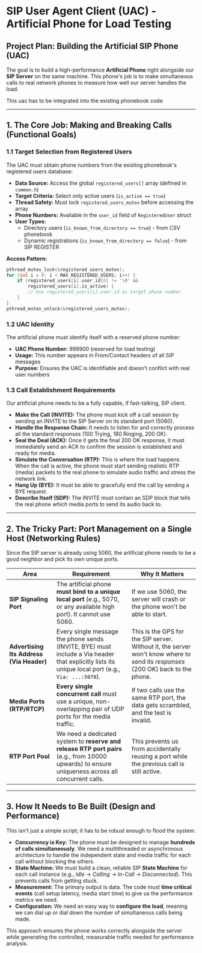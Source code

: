 # SIP User Agent Client (UAC) - Artificial Phone for Load Testing

## Project Plan: Building the Artificial SIP Phone (UAC)

The goal is to build a high-performance **Artificial Phone** right alongside our **SIP Server** on the same machine. This phone's job is to make simultaneous calls to real network phones to measure how well our server handles the load.

This uac has to be integrated into the existing phonebook code

---

## 1. The Core Job: Making and Breaking Calls (Functional Goals)

### 1.1 Target Selection from Registered Users

The UAC must obtain phone numbers from the existing phonebook's registered users database:

- **Data Source:** Access the global `registered_users[]` array (defined in `common.h`)
- **Target Criteria:** Select only active users (`is_active == true`)
- **Thread Safety:** Must lock `registered_users_mutex` before accessing the array
- **Phone Numbers:** Available in the `user_id` field of `RegisteredUser` struct
- **User Types:**
  - Directory users (`is_known_from_directory == true`) - from CSV phonebook
  - Dynamic registrations (`is_known_from_directory == false`) - from SIP REGISTER

**Access Pattern:**
```c
pthread_mutex_lock(&registered_users_mutex);
for (int i = 0; i < MAX_REGISTERED_USERS; i++) {
    if (registered_users[i].user_id[0] != '\0' &&
        registered_users[i].is_active) {
        // Use registered_users[i].user_id as target phone number
    }
}
pthread_mutex_unlock(&registered_users_mutex);
```

### 1.2 UAC Identity

The artificial phone must identify itself with a reserved phone number:

- **UAC Phone Number:** 999900 (reserved for load testing)
- **Usage:** This number appears in From/Contact headers of all SIP messages
- **Purpose:** Ensures the UAC is identifiable and doesn't conflict with real user numbers

### 1.3 Call Establishment Requirements

Our artificial phone needs to be a fully capable, if fast-talking, SIP client.

- **Make the Call (INVITE):** The phone must kick off a call session by sending an INVITE to the SIP Server on its standard port (5060).
- **Handle the Response Chain:** It needs to listen for and correctly process all the standard responses (100 Trying, 180 Ringing, 200 OK).
- **Seal the Deal (ACK):** Once it gets the final 200 OK response, it must immediately send an ACK to confirm the session is established and ready for media.
- **Simulate the Conversation (RTP):** This is where the load happens. When the call is active, the phone must start sending realistic RTP (media) packets to the real phone to simulate audio traffic and stress the network link.
- **Hang Up (BYE):** It must be able to gracefully end the call by sending a BYE request.
- **Describe Itself (SDP):** The INVITE must contain an SDP block that tells the real phone *which* media ports to send its audio back to.

---

## 2. The Tricky Part: Port Management on a Single Host (Networking Rules)

Since the SIP server is already using 5060, the artificial phone needs to be a good neighbor and pick its own unique ports.

| Area | Requirement | Why It Matters |
|------|-------------|----------------|
| **SIP Signaling Port** | The artificial phone **must bind to a unique local port** (e.g., 5070, or any available high port). It cannot use 5060. | If we use 5060, the server will crash or the phone won't be able to start. |
| **Advertising Its Address (Via Header)** | Every single message the phone sends (INVITE, BYE) must include a Via header that explicitly lists its unique local port (e.g., `Via: ...:5070`). | This is the GPS for the SIP server. Without it, the server won't know where to send its *responses* (200 OK) back to the phone. |
| **Media Ports (RTP/RTCP)** | **Every single concurrent call** must use a unique, non-overlapping pair of UDP ports for the media traffic. | If two calls use the same RTP port, the data gets scrambled, and the test is invalid. |
| **RTP Port Pool** | We need a dedicated system to **reserve and release RTP port pairs** (e.g., from 10000 upwards) to ensure uniqueness across all concurrent calls. | This prevents us from accidentally reusing a port while the previous call is still active. |

---

## 3. How It Needs to Be Built (Design and Performance)

This isn't just a simple script; it has to be robust enough to flood the system.

- **Concurrency is Key:** The phone must be designed to manage **hundreds of calls simultaneously**. We need a multithreaded or asynchronous architecture to handle the independent state and media traffic for each call without blocking the others.
- **State Machine:** We must build a clean, reliable SIP **State Machine** for each call instance (e.g., *Idle* → *Calling* → *In-Call* → *Disconnected*). This prevents calls from getting stuck.
- **Measurement:** The primary output is data. The code must **time critical events** (call setup latency, media start time) to give us the performance metrics we need.
- **Configuration:** We need an easy way to **configure the load**, meaning we can dial up or dial down the number of simultaneous calls being made.

This approach ensures the phone works correctly alongside the server while generating the controlled, measurable traffic needed for performance analysis.